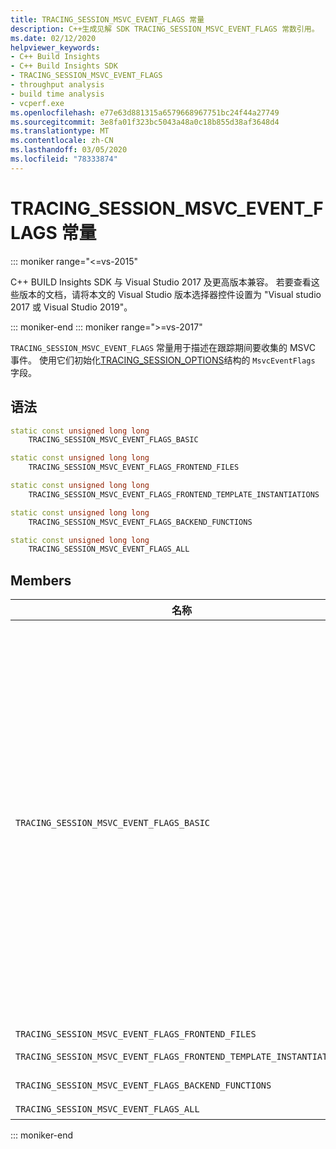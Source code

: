 ```yaml
---
title: TRACING_SESSION_MSVC_EVENT_FLAGS 常量
description: C++生成见解 SDK TRACING_SESSION_MSVC_EVENT_FLAGS 常数引用。
ms.date: 02/12/2020
helpviewer_keywords:
- C++ Build Insights
- C++ Build Insights SDK
- TRACING_SESSION_MSVC_EVENT_FLAGS
- throughput analysis
- build time analysis
- vcperf.exe
ms.openlocfilehash: e77e63d881315a6579668967751bc24f44a27749
ms.sourcegitcommit: 3e8fa01f323bc5043a48a0c18b855d38af3648d4
ms.translationtype: MT
ms.contentlocale: zh-CN
ms.lasthandoff: 03/05/2020
ms.locfileid: "78333874"
---
```

# <a name="tracing_session_msvc_event_flags-constants"></a>TRACING_SESSION_MSVC_EVENT_FLAGS 常量

::: moniker range="<=vs-2015"

C++ BUILD Insights SDK 与 Visual Studio 2017 及更高版本兼容。 若要查看这些版本的文档，请将本文的 Visual Studio 版本选择器控件设置为 "Visual studio 2017 或 Visual Studio 2019"。

::: moniker-end
::: moniker range=">=vs-2017"

`TRACING_SESSION_MSVC_EVENT_FLAGS` 常量用于描述在跟踪期间要收集的 MSVC 事件。 使用它们初始化[TRACING_SESSION_OPTIONS](tracing-session-options-struct.md)结构的 `MsvcEventFlags` 字段。

## <a name="syntax"></a>语法

```cpp
static const unsigned long long
    TRACING_SESSION_MSVC_EVENT_FLAGS_BASIC                                = 0x0001ULL;

static const unsigned long long
    TRACING_SESSION_MSVC_EVENT_FLAGS_FRONTEND_FILES                       = 0x0004ULL;

static const unsigned long long
    TRACING_SESSION_MSVC_EVENT_FLAGS_FRONTEND_TEMPLATE_INSTANTIATIONS     = 0x0008ULL;

static const unsigned long long
    TRACING_SESSION_MSVC_EVENT_FLAGS_BACKEND_FUNCTIONS                    = 0x1000ULL;

static const unsigned long long
    TRACING_SESSION_MSVC_EVENT_FLAGS_ALL                                  = 0xFFFFFFFFFFFFFFFFULL;
```

## <a name="members"></a>Members

| 名称 | 此标志打开的事件 |
|--|--|
| `TRACING_SESSION_MSVC_EVENT_FLAGS_BASIC` | 此标志与以下事件关联。 即使未显式指定，它也C++会默认由生成见解 SDK 激活。 不能禁用这些事件。<br/><br/>[BACK_END_PASS](../event-table.md#back-end-pass)[BOTTOM_UP](../event-table.md#bottom-up)<br/>[C1_DLL](../event-table.md#c1-dll)<br/>[C2_DLL](../event-table.md#c2-dll)<br/>[CODE_GENERATION](../event-table.md#code-generation)<br/>[COMMAND_LINE](../event-table.md#command-line)<br/>[编译程序](../event-table.md#compiler)<br/>[ENVIRONMENT_VARIABLE](../event-table.md#environment-variable)<br/>[EXECUTABLE_IMAGE_OUTPUT](../event-table.md#executable-image-output)<br/>[EXP_OUTPUT](../event-table.md#exp-output)<br/>[FILE_INPUT](../event-table.md#file-input)<br/>[FRONT_END_PASS](../event-table.md#front-end-pass)<br/>[FRONT_END_PASS](../event-table.md#front-end-pass)<br/>[IMP_LIB_OUTPUT](../event-table.md#imp-lib-output)<br/>[LIB_OUTPUT](../event-table.md#lib-output)<br/>[器](../event-table.md#linker)<br/>[LTCG](../event-table.md#ltcg)<br/>[OBJ_OUTPUT](../event-table.md#obj-output)<br/>[OPT_ICF](../event-table.md#opt-icf)<br/>[OPT_LBR](../event-table.md#opt-lbr)<br/>[OPT_REF](../event-table.md#opt-ref)<br/>[PASS1.LOG](../event-table.md#pass1)<br/>[PASS2](../event-table.md#pass2)<br/>[PRE_LTCG_OPT_REF](../event-table.md#pre-ltcg-opt-ref)<br/>[THREAD](../event-table.md#thread)<br/>[TOP_DOWN](../event-table.md#top-down)<br/>[WHOLE_PROGRAM_ANALYSIS](../event-table.md#whole-program-analysis) |
| `TRACING_SESSION_MSVC_EVENT_FLAGS_FRONTEND_FILES` | [FRONT_END_FILE](../event-table.md#front-end-file) |
| `TRACING_SESSION_MSVC_EVENT_FLAGS_FRONTEND_TEMPLATE_INSTANTIATIONS` | [SYMBOL_NAME](../event-table.md#symbol-name)<br/>[TEMPLATE_INSTANTIATION](../event-table.md#template-instantiation) |
| `TRACING_SESSION_MSVC_EVENT_FLAGS_BACKEND_FUNCTIONS` | [FORCE_INLINEE](../event-table.md#force-inlinee)<br/>[FUNCTION](../event-table.md#function) |
| `TRACING_SESSION_MSVC_EVENT_FLAGS_ALL` | 此标志打开所有事件。 |

::: moniker-end
